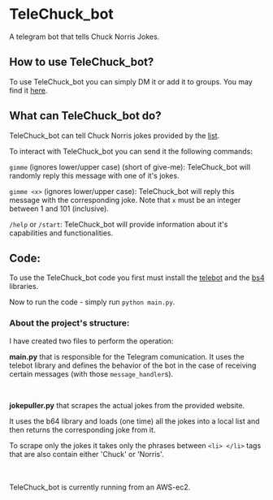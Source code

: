 # TeleChuck_bot
A telegram bot that tells Chuck Norris Jokes.

## How to use TeleChuck_bot?
To use TeleChuck_bot you can simply DM it or add it to groups. You may find it [here](https://t.me/TeleChuck_bot).

## What can TeleChuck_bot do?
TeleChuck_bot can tell Chuck Norris jokes provided by the [list](https://parade.com/968666/parade/chuck-norris-jokes/).


To interact with TeleChuck_bot you can send it the following commands:

`gimme` (ignores lower/upper case) (short of give-me): TeleChuck_bot will randomly reply this message with one of it's jokes.

`gimme <x>` (ignores lower/upper case): TeleChuck_bot will reply this message with the corresponding joke. Note that `x` must be an integer between 1 and 101 (inclusive). 

`/help` or `/start`: TeleChuck_bot will provide information about it's capabilities and functionalities.

## Code:
To use the TeleChuck_bot code you first must install the [telebot](https://github.com/eternnoir/pyTelegramBotAPI) and the [bs4](https://pypi.org/project/beautifulsoup4/) libraries.

Now to run the code - simply run `python main.py`.

### About the project's structure:

I have created two files to perform the operation:

**main.py** that is responsible for the Telegram comunication.
It uses the telebot library and defines the behavior of the bot in the case of receiving certain messages (with those `message_handler`s).

<br/>

**jokepuller.py** that scrapes the actual jokes from the provided website.

It uses the b64 library and loads (one time) all the jokes into a local list and then returns the corresponding joke from it.

To scrape only the jokes it takes only the phrases between `<li> </li>` tags that are also contain either 'Chuck' or 'Norris'.

<br/><br/>
TeleChuck_bot is currently running from an AWS-ec2.
